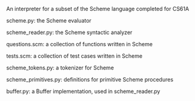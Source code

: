 An interpreter for a subset of the Scheme language completed for CS61A

scheme.py: the Scheme evaluator

scheme_reader.py: the Scheme syntactic analyzer 

questions.scm: a collection of functions written in Scheme 

tests.scm: a collection of test cases written in Scheme 

scheme_tokens.py: a tokenizer for Scheme 

scheme_primitives.py: definitions for primitive Scheme procedures

buffer.py: a Buffer implementation, used in scheme_reader.py
